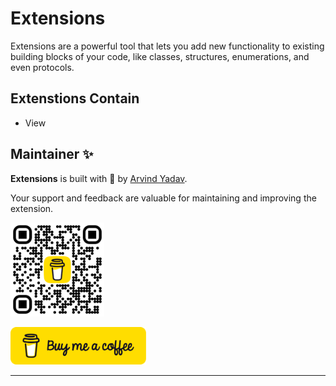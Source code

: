 # Extensions

Extensions are a powerful tool that lets you add new functionality to existing building blocks of your code, like classes, structures, enumerations, and even protocols.

## Extenstions Contain

- View

## Maintainer ✨

**Extensions** is built with 🧡 by [Arvind Yadav](https://github.com/knowbiea).

Your support and feedback are valuable for maintaining and improving the extension.

<a href="https://buymeacoffee.com/knowbiea" target="_blank"><img src="assets/bmc.png" alt="logo" width="150"></a>

<a href="https://buymeacoffee.com/knowbiea" target="_blank"><img src="assets/bmcButton.png" alt="Buy Me A Coffee" style="height: 60px !important;width: 217px !important;" ></a>

---
